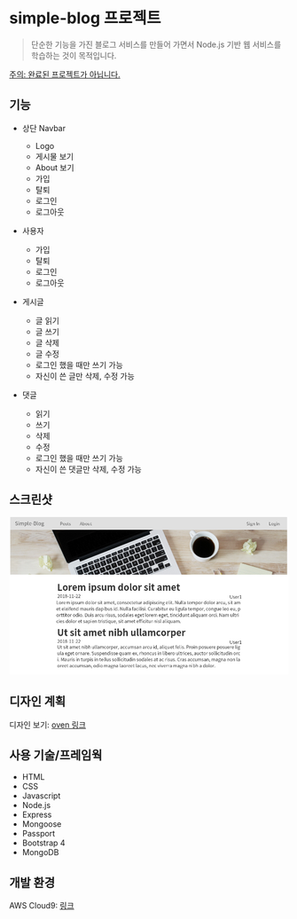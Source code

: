 simple-blog 프로젝트 
=============
> 단순한 기능을 가진 블로그 서비스를 만들어 가면서 Node.js 기반 웹 서비스를 학습하는 것이 목적입니다.

[주의: 완료된 프로젝트가 아닙니다.](#)

## 기능
* 상단 Navbar
  * Logo
  * 게시물 보기
  * About 보기
  * 가입
  * 탈퇴
  * 로그인
  * 로그아웃
  
* 사용자
  * 가입
  * 탈퇴
  * 로그인
  * 로그아웃
  
* 게시글
  * 글 읽기
  * 글 쓰기
  * 글 삭제
  * 글 수정
  * 로그인 했을 때만 쓰기 가능
  * 자신이 쓴 글만 삭제, 수정 가능
 
* 댓글
  * 읽기
  * 쓰기
  * 삭제
  * 수정
  * 로그인 했을 때만 쓰기 가능
  * 자신이 쓴 댓글만 삭제, 수정 가능
  
## 스크린샷
![screenshot](./Screenshot.png)

## 디자인 계획
디자인 보기: [oven 링크](https://ovenapp.io/view/hzDWxZMzUtwAjSHxIiWpIWItftWW9Adg/onq7i)

## 사용 기술/프레임웍
* HTML
* CSS
* Javascript
* Node.js
* Express
* Mongoose
* Passport
* Bootstrap 4
* MongoDB

## 개발 환경
AWS Cloud9: [링크](https://aws.amazon.com/cloud9/)
